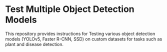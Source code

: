 # Test Multiple Object Detection Models

This repository provides instructions for Testing various object detection models (YOLOv5, Faster R-CNN, SSD) on custom datasets for tasks such as plant and disease detection.
